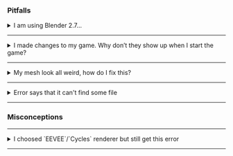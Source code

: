 
### Pitfalls

<details>
    <summary> I am using Blender 2.7...</summary>

<p style="margin-left: 35px">Let me stop you right there, Armory now uses Blender 2.8 and support for Blender 2.7X is dropped, If you want to use Blender 2.7x, you will have to use Armory version < 0.6, you can find it [here](https://github.com/armory3d/armory/releases). So, move on like I did.</p>
</details>

---

<details>
    <summary>I made changes to my game. Why don’t they show up when I start the game?</summary>

<p style="margin-left: 35px">Armory caches builds of the game. Sometimes you need to clean this cache, click `Clean` button next to `Play` button under `Render Tab` in `Armory Player`, or if you don't want to clean build everytime, you can entirely disable it by `Render Tab - Armory Project - Flags` and unselect `Cache Build`.</p>
</details>

---

<details>
    <summary>My mesh look all weird, how do I fix this?</summary>

<p style="margin-left: 35px">That issue is because of triangulation bug, try clean building.</p>
</details>

---

<details>
    <summary>Error says that it can't find some file</summary>

<p style="margin-left: 35px">Make sure your blend file isn't directly exposed to any drive and also check if your folder's name doesn't have any illegal characters.</p>
</details>

---

### Misconceptions

---

<details>
    <summary>I choosed `EEVEE`/`Cycles` renderer but still get this error</summary>

<p style="margin-left: 35px">It doesn't matter which renderer you select, Armory has it own renderer, and `EEVEE`/`Cycles`/`Workbench` aren't used by Armory at all.</p>
</details>

---
